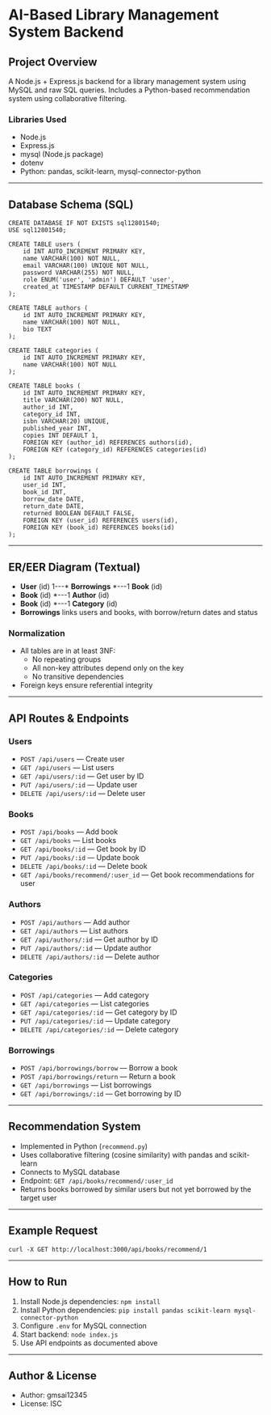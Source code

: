 # AI-Based Library Management System Backend

## Project Overview
A Node.js + Express.js backend for a library management system using MySQL and raw SQL queries. Includes a Python-based recommendation system using collaborative filtering.

### Libraries Used
- Node.js
- Express.js
- mysql (Node.js package)
- dotenv
- Python: pandas, scikit-learn, mysql-connector-python

---

## Database Schema (SQL)
```
CREATE DATABASE IF NOT EXISTS sql12801540;
USE sql12801540;

CREATE TABLE users (
    id INT AUTO_INCREMENT PRIMARY KEY,
    name VARCHAR(100) NOT NULL,
    email VARCHAR(100) UNIQUE NOT NULL,
    password VARCHAR(255) NOT NULL,
    role ENUM('user', 'admin') DEFAULT 'user',
    created_at TIMESTAMP DEFAULT CURRENT_TIMESTAMP
);

CREATE TABLE authors (
    id INT AUTO_INCREMENT PRIMARY KEY,
    name VARCHAR(100) NOT NULL,
    bio TEXT
);

CREATE TABLE categories (
    id INT AUTO_INCREMENT PRIMARY KEY,
    name VARCHAR(100) NOT NULL
);

CREATE TABLE books (
    id INT AUTO_INCREMENT PRIMARY KEY,
    title VARCHAR(200) NOT NULL,
    author_id INT,
    category_id INT,
    isbn VARCHAR(20) UNIQUE,
    published_year INT,
    copies INT DEFAULT 1,
    FOREIGN KEY (author_id) REFERENCES authors(id),
    FOREIGN KEY (category_id) REFERENCES categories(id)
);

CREATE TABLE borrowings (
    id INT AUTO_INCREMENT PRIMARY KEY,
    user_id INT,
    book_id INT,
    borrow_date DATE,
    return_date DATE,
    returned BOOLEAN DEFAULT FALSE,
    FOREIGN KEY (user_id) REFERENCES users(id),
    FOREIGN KEY (book_id) REFERENCES books(id)
);
```

---

## ER/EER Diagram (Textual)
- **User** (id) 1---* **Borrowings** *---1 **Book** (id)
- **Book** (id) *---1 **Author** (id)
- **Book** (id) *---1 **Category** (id)
- **Borrowings** links users and books, with borrow/return dates and status

### Normalization
- All tables are in at least 3NF:
  - No repeating groups
  - All non-key attributes depend only on the key
  - No transitive dependencies
- Foreign keys ensure referential integrity

---

## API Routes & Endpoints
### Users
- `POST /api/users` — Create user
- `GET /api/users` — List users
- `GET /api/users/:id` — Get user by ID
- `PUT /api/users/:id` — Update user
- `DELETE /api/users/:id` — Delete user

### Books
- `POST /api/books` — Add book
- `GET /api/books` — List books
- `GET /api/books/:id` — Get book by ID
- `PUT /api/books/:id` — Update book
- `DELETE /api/books/:id` — Delete book
- `GET /api/books/recommend/:user_id` — Get book recommendations for user

### Authors
- `POST /api/authors` — Add author
- `GET /api/authors` — List authors
- `GET /api/authors/:id` — Get author by ID
- `PUT /api/authors/:id` — Update author
- `DELETE /api/authors/:id` — Delete author

### Categories
- `POST /api/categories` — Add category
- `GET /api/categories` — List categories
- `GET /api/categories/:id` — Get category by ID
- `PUT /api/categories/:id` — Update category
- `DELETE /api/categories/:id` — Delete category

### Borrowings
- `POST /api/borrowings/borrow` — Borrow a book
- `POST /api/borrowings/return` — Return a book
- `GET /api/borrowings` — List borrowings
- `GET /api/borrowings/:id` — Get borrowing by ID

---

## Recommendation System
- Implemented in Python (`recommend.py`)
- Uses collaborative filtering (cosine similarity) with pandas and scikit-learn
- Connects to MySQL database
- Endpoint: `GET /api/books/recommend/:user_id`
- Returns books borrowed by similar users but not yet borrowed by the target user

---

## Example Request
```
curl -X GET http://localhost:3000/api/books/recommend/1
```

---

## How to Run
1. Install Node.js dependencies: `npm install`
2. Install Python dependencies: `pip install pandas scikit-learn mysql-connector-python`
3. Configure `.env` for MySQL connection
4. Start backend: `node index.js`
5. Use API endpoints as documented above

---

## Author & License
- Author: gmsai12345
- License: ISC

